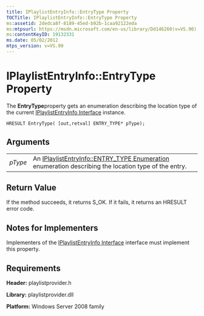 ```yaml
---
title: IPlaylistEntryInfo::EntryType Property
TOCTitle: IPlaylistEntryInfo::EntryType Property
ms:assetid: 2dedca8f-8189-45ed-b92b-1caa92122eda
ms:mtpsurl: https://msdn.microsoft.com/en-us/library/Dd146260(v=VS.90)
ms:contentKeyID: 19132331
ms.date: 05/02/2012
mtps_version: v=VS.90
---
```


# IPlaylistEntryInfo::EntryType Property

The **EntryType**property gets an enumeration describing the location type of the current [IPlaylistEntryInfo Interface](iplaylistentryinfo-interface.md) instance.

    HRESULT EntryType( [out,retval] ENTRY_TYPE* pType);

## Arguments

|||
|--- |--- |
|*pType*|An [IPlaylistEntryInfo::ENTRY_TYPE Enumeration](https://msdn.microsoft.com/en-us/library/dd146290(v=vs.90)) enumeration describing the location type of the entry.|


## Return Value

If the method succeeds, it returns S\_OK. If it fails, it returns an HRESULT error code.

## Notes for Implementers

Implementers of the [IPlaylistEntryInfo Interface](iplaylistentryinfo-interface.md) interface must implement this property.

## Requirements

**Header:** playlistprovider.h

**Library:** playlistprovider.dll

**Platform:** Windows Server 2008 family

